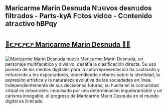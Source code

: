 ## Maricarme Marin Desnuda N𝚞𝚎vos desn𝚞dos filtr𝚊dos - Parts-kyA F𝚘tos vid𝚎o - C𝚘ntenido atr𝚊ctivo hBPqy

# <h2><a href="http://mb4l852.tromn.icu/?c=Maricarme+Marin+Desnuda">🔗👉👉👉 Maricarme Marin Desnuda 🔗🔗</a></h2>

[![Maricarme Marin Desnuda nuevo](https://i.imgur.com/pEAQMta.gif)](http://mb4l852.tromn.icu/?c=Maricarme+Marin+Desnuda)
Maricarme Marin Desnuda, un personaje multifacético y divisivo, desafía la clasificación directa. Su uso pionero de los medios digitales para la autorrepresentación ha cautivado y enfurecido a los espectadores, encendiendo debates sobre la identidad, la expresión artística y la naturaleza evolutiva de las sociedades en línea. Independientemente de sus decisiones futuras, su huella en la comunidad virtual es imborrable. Impulsado por una determinación inquebrantable y un carisma innegable, el progreso de Maricarme Marin Desnuda en el mundo digital es ilimitado.
